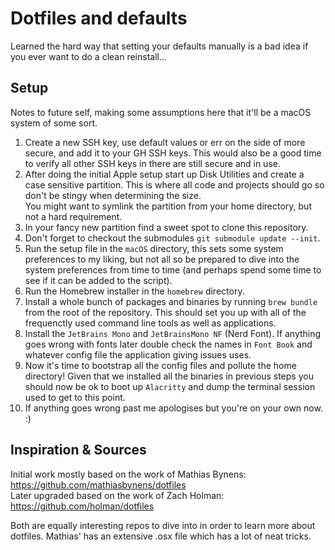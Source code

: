 # Dotfiles and defaults

Learned the hard way that setting your defaults manually is a bad idea if you ever want to do a clean reinstall...

## Setup

Notes to future self, making some assumptions here that it'll be a macOS system of some sort.

1. Create a new SSH key, use default values or err on the side of more secure, and add it to your GH SSH keys. This would also be a good time to verify all other SSH keys in there are still secure and in use.
2. After doing the initial Apple setup start up Disk Utilities and create a case sensitive partition. This is where all code and projects should go so don't be stingy when determining the size.  
You might want to symlink the partition from your home directory, but not a hard requirement.
3. In your fancy new partition find a sweet spot to clone this repository.
4. Don't forget to checkout the submodules `git submodule update --init`.
5. Run the setup file in the `macOS` directory, this sets some system preferences to my liking, but not all so be prepared to dive into the system preferences from time to time (and perhaps spend some time to see if it can be added to the script).
6. Run the Homebrew installer in the `homebrew` directory.
7. Install a whole bunch of packages and binaries by running `brew bundle` from the root of the repository. This should set you up with all of the frequenctly used command line tools as well as applications.
8. Install the `JetBrains Mono` and `JetBrainsMono NF` (Nerd Font). If anything goes wrong with fonts later double check the names in `Font Book` and whatever config file the application giving issues uses.
9. Now it's time to bootstrap all the config files and pollute the home directory! Given that we installed all the binaries in previous steps you should now be ok to boot up `Alacritty` and dump the terminal session used to get to this point.
10. If anything goes wrong past me apologises but you're on your own now. :)

## Inspiration & Sources

Initial work mostly based on the work of Mathias Bynens: https://github.com/mathiasbynens/dotfiles  
Later upgraded based on the work of Zach Holman: https://github.com/holman/dotfiles

Both are equally interesting repos to dive into in order to learn more about dotfiles. Mathias' has an extensive .osx file which has a lot of neat tricks.

